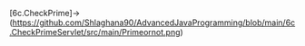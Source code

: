[6c.CheckPrime]->(https://github.com/Shlaghana90/AdvancedJavaProgramming/blob/main/6c.CheckPrimeServlet/src/main/Primeornot.png)
